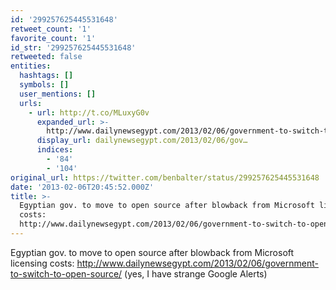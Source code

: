```yaml
---
id: '299257625445531648'
retweet_count: '1'
favorite_count: '1'
id_str: '299257625445531648'
retweeted: false
entities:
  hashtags: []
  symbols: []
  user_mentions: []
  urls:
    - url: http://t.co/MLuxyG0v
      expanded_url: >-
        http://www.dailynewsegypt.com/2013/02/06/government-to-switch-to-open-source/
      display_url: dailynewsegypt.com/2013/02/06/gov…
      indices:
        - '84'
        - '104'
original_url: https://twitter.com/benbalter/status/299257625445531648
date: '2013-02-06T20:45:52.000Z'
title: >-
  Egyptian gov. to move to open source after blowback from Microsoft licensing
  costs:
  http://www.dailynewsegypt.com/2013/02/06/government-to-switch-to-open-source/…
---
```


Egyptian gov. to move to open source after blowback from Microsoft licensing costs: http://www.dailynewsegypt.com/2013/02/06/government-to-switch-to-open-source/ (yes, I have strange Google Alerts)